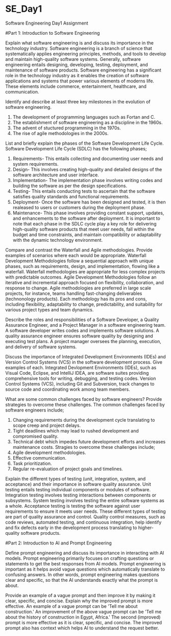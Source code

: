 # SE_Day1
Software Engineering Day1 Assignment

#Part 1: Introduction to Software Engineering

Explain what software engineering is and discuss its importance in the technology industry.
Software engineering is a branch of science that systematically applies engineering principles, methods, and tools to develop and maintain high-quality software systems. Generally, software engineering entails designing, developing, testing, deployment, and maintenance of software products.
Software engineering has a significant role in the technology industry as it enables the creation of software applications and systems that power various elements of moderns life. These elements include commerce, entertainment, healthcare, and communication.

Identify and describe at least three key milestones in the evolution of software engineering.
1. The development of programming languages such as Fortan and C.
2. The establishment of software engineering as a discipline in the 1960s.
3. The advent of stuctured programming in the 1970s.
4. The rise of agile methodologies in the 2000s.

List and briefly explain the phases of the Software Development Life Cycle.
Software Development Life Cycle (SDLC) has the following phases;
1. Requirements- This entails collecting and documenting user needs and system requirements.
2. Design- This involves creating high-quality and detailed designs of the software architecture and user interface.
3. Implementation- The implementation phase involves writing codes and building the software as per the design specifications.
4. Testing- This entails conducting tests to ascertain that the software satisfies quality standards and functional requirements.
5. Deployment- Once the software has been designed and tested, it is then realeased to users or customers during the deployment phase.
6. Maintenance- This phase involves providing constant support, updates, and enhancements to the software after deployment.
It is important to note that each phase in the SDLC cycle play a key role for delivering high-quality software products that meet user needs, fall within the budget and time constraints, and maintain compatibility or adaptability with the dynamic technology environment.

Compare and contrast the Waterfall and Agile methodologies. Provide examples of scenarios where each would be appropriate.
Waterfall Development Methodologies follow a sequential approach with unique phases, such as requirements, design, and implementation, flowing like a waterfall. Waterfall methodologies are appropriate for less complex projects with predictable outcomes.
Agile Development Methodologies follow an iterative and incremental approach focused on flexibility, collaboration, and response to change. Agile methodologies are preferred in large scale projects, for instance, teams handling fast-changing deliverables (technonology products).
Each methodology has its pros and cons, including flexibility, adaptability to change, predictability, and suitability for various project types and team dynamics.

Describe the roles and responsibilities of a Software Developer, a Quality Assurance Engineer, and a Project Manager in a software engineering team.
A software developer writes codes and implements software solutions.
A quality assurance engineer ensures software quality by designing and executing test plans.
A project manager oversees the planning, execution, and delivery of software systems.

Discuss the importance of Integrated Development Environments (IDEs) and Version Control Systems (VCS) in the software development process. Give examples of each.
Integrated Devlopment Environments (IDEs), such as Visual Code, Eclipse, and IntelliJ IDEA, are software suites providing comprehensive tools for writing, debugging, and testing codes.
Version Control Systems (VCS), including Git and Subversion, track changes to source code and coordinating work among team members.

What are some common challenges faced by software engineers? Provide strategies to overcome these challenges.
The common challenges faced by software engineers include;
1. Changing requirements during the development cycle translating to scope creep and project delays.
2. Tight deadlines which may lead to rushed development and compromised quality.
3. Technical debt which impedes future development efforts and increases maintenance costs.
Stragies to overcome these challenges include;
1. Agile development methodologies.
2. Effective communication.
3. Task prioritization.
4. Regular re-evaluation of project goals and timelines.

Explain the different types of testing (unit, integration, system, and acceptance) and their importance in software quality assurance.
Unit testing entails testing individual components or modules of software.
Integration testing involves testing interactions between components or subsystems.
System testing involves testing the entire software systems as a whole.
Acceptance testing is testing the software against user requirements to ensure it meets user needs.
These different types of testing are part of quality assurance and control. Quality control measures, such as code reviews, automated testing, and continuous integration, help identify and fix defects early in the development process translating to higher-quality software products.

#Part 2: Introduction to AI and Prompt Engineering


Define prompt engineering and discuss its importance in interacting with AI models.
Prompt engineering primarily focuses on crafting questions or statements to get the best responses from AI models. Prompt engineering is important as it helps avoid vague questions which automatically translate to confusing answers. In other words, prompt engineering makes questions clear and specific, so that the AI understands exactly what the prompt is about.

Provide an example of a vague prompt and then improve it by making it clear, specific, and concise. Explain why the improved prompt is more effective.
An example of a vague prompt can be 'Tell me about construction.'
An improvement of the above vague prompt can be 'Tell me about the history of construction in Egypt, Africa.'
The second (improved) prompt is more effective as it is clear, specific, and concise. The improved prompt also has context which helps AI to understand the request better.
